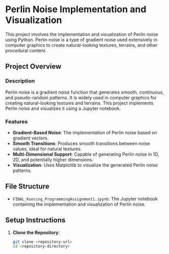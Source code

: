 # Perlin Noise Implementation and Visualization

This project involves the implementation and visualization of Perlin noise using Python. Perlin noise is a type of gradient noise used extensively in computer graphics to create natural-looking textures, terrains, and other procedural content.

## Project Overview

### Description

Perlin noise is a gradient noise function that generates smooth, continuous, and pseudo-random patterns. It is widely used in computer graphics for creating natural-looking textures and terrains. This project implements Perlin noise and visualizes it using a Jupyter notebook.

### Features

- **Gradient-Based Noise**: The implementation of Perlin noise based on gradient vectors.
- **Smooth Transitions**: Produces smooth transitions between noise values, ideal for natural textures.
- **Multi-Dimensional Support**: Capable of generating Perlin noise in 1D, 2D, and potentially higher dimensions.
- **Visualization**: Uses Matplotlib to visualize the generated Perlin noise patterns.

## File Structure

- `FINAL_Konsing_ProgrammingAssignment1.ipynb`: The Jupyter notebook containing the implementation and visualization of Perlin noise.

## Setup Instructions

1. **Clone the Repository**:
   ```sh
   git clone <repository-url>
   cd <repository-directory>
